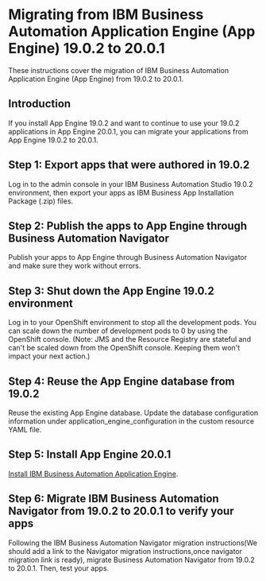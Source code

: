 
# Migrating from IBM Business Automation Application Engine (App Engine) 19.0.2 to 20.0.1 

These instructions cover the migration of IBM Business Automation Application Engine (App Engine) from 19.0.2 to 20.0.1.

## Introduction

If you install App Engine 19.0.2 and want to continue to use your 19.0.2 applications in App Engine 20.0.1, you can migrate your applications from App Engine 19.0.2 to 20.0.1.

## Step 1: Export apps that were authored in 19.0.2

Log in to the admin console in your IBM Business Automation Studio 19.0.2 environment, then export your apps as IBM Business App Installation Package (.zip) files. 

## Step 2: Publish the apps to App Engine through Business Automation Navigator

Publish your apps to App Engine through Business Automation Navigator and make sure they work without errors.

## Step 3: Shut down the App Engine 19.0.2 environment

Log in to your OpenShift environment to stop all the development pods. You can scale down the number of development pods to 0 by using the OpenShift console. (Note: JMS and the Resource Registry are stateful and can't be scaled down from the OpenShift console. Keeping them won't impact your next action.)

## Step 4: Reuse the App Engine database from 19.0.2

Reuse the existing App Engine database. Update the database configuration information under application_engine_configuration in the custom resource YAML file.

## Step 5: Install App Engine 20.0.1

[Install IBM Business Automation Application Engine](../AAE/README_config.md).

## Step 6: Migrate IBM Business Automation Navigator from 19.0.2 to 20.0.1 to verify your apps

Following the IBM Business Automation Navigator migration instructions(We should add a link to the Navigator migration instructions,once navigator migration link is ready), migrate Business Automation Navigator from 19.0.2 to 20.0.1. Then, test your apps.


